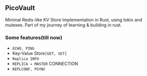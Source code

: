 ## PicoVault

Minimal Redis-like KV Store Implementation in Rust, using tokio and mutexes. Part of my journey of learning & building in rust.

### Some features(till now)

- `ECHO, PING`
- Key-Value Store`[GET, SET]`
- `Replica INFO`
- `REPLICA ➔ MASTER` CONNECTION 
- `REPLCONF, PSYNC`

